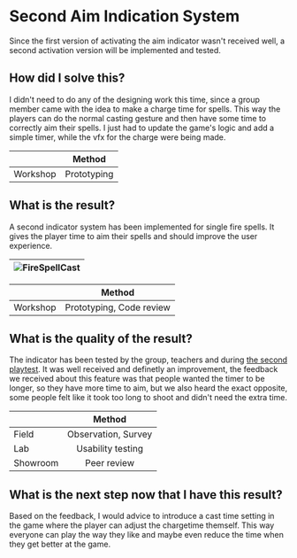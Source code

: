 # Second Aim Indication System
Since the first version of activating the aim indicator wasn't received well, a second activation version will be implemented and tested.

## How did I solve this?
I didn't need to do any of the designing work this time, since a group member came with the idea to make a charge time for spells. This way the players can do the normal casting gesture
and then have some time to correctly aim their spells. I just had to update the game's logic and add a simple timer, while the vfx for the charge were being made.

|  |Method|
|:-|:----:|
|Workshop|Prototyping|

## What is the result?
A second indicator system has been implemented for single fire spells. It gives the player time to aim their spells and should improve the user experience.

|![FireSpellCast](https://github.com/user-attachments/assets/5ef2de0a-8671-4e11-8fb8-0aa21a7f4096)|
|-|

|  |Method|
|:-|:----:|
|Workshop|Prototyping, Code review|

## What is the quality of the result?
The indicator has been tested by the group, teachers and during [the second playtest](../2.%20Playtests/06.%20Test%20Report%20Second%20Playtest.md). It was well received and definetly an improvement, the feedback we received about this feature was that people wanted the timer to be longer, so they have more time to aim, but we also heard the exact opposite, some people felt like it took too long to shoot and didn't need the extra time.

|  |Method|
|:-|:----:|
|Field|Observation, Survey|
|Lab|Usability testing|
|Showroom|Peer review|

## What is the next step now that I have this result?
Based on the feedback, I would advice to introduce a cast time setting in the game where the player can adjust the chargetime themself. This way everyone can play the way they like and maybe even reduce the time when they get better at the game. 

